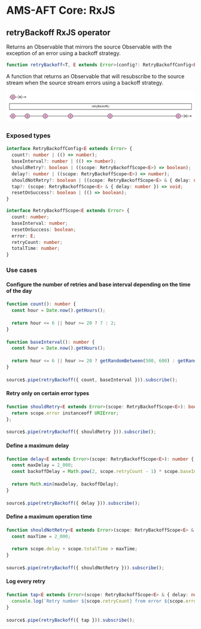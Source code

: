 # AMS-AFT Core: RxJS

## retryBackoff RxJS operator

Returns an Observable that mirrors the source Observable with the exception of an error using a backoff strategy.

```ts
function retryBackoff<T, E extends Error>(config?: RetryBackoffConfig<E>): MonoTypeOperatorFunction<T>;
```

A function that returns an Observable that will resubscribe to the source stream when the source stream errors using a backoff strategy.

![retryBackoff marble diagram](./retry-backoff.png)

### Exposed types

```ts
interface RetryBackoffConfig<E extends Error> {
  count?: number | (() => number);
  baseInterval?: number | (() => number);
  shouldRetry?: boolean | ((scope: RetryBackoffScope<E>) => boolean);
  delay?: number | ((scope: RetryBackoffScope<E>) => number);
  shouldNotRetry?: boolean | ((scope: RetryBackoffScope<E> & { delay: number }) => boolean);
  tap?: (scope: RetryBackoffScope<E> & { delay: number }) => void;
  resetOnSuccess?: boolean | (() => boolean);
}
```

```ts
interface RetryBackoffScope<E extends Error> {
  count: number;
  baseInterval: number;
  resetOnSuccess: boolean;
  error: E;
  retryCount: number;
  totalTime: number;
}
```

### Use cases

#### Configure the number of retries and base interval depending on the time of the day

```ts
function count(): number {
  const hour = Date.now().getHours();

  return hour <= 6 || hour >= 20 ? 7 : 2;
}

function baseInterval(): number {
  const hour = Date.now().getHours();

  return hour <= 6 || hour >= 20 ? getRandomBetween(500, 600) : getRandomBetween(200, 300);
}

source$.pipe(retryBackoff({ count, baseInterval })).subscribe();
```

#### Retry only on certain error types

```ts
function shouldRetry<E extends Error>(scope: RetryBackoffScope<E>): boolean {
  return scope.error instanceoff URIError;
};

source$.pipe(retryBackoff({ shouldRetry })).subscribe();
```

#### Define a maximum delay

```ts
function delay<E extends Error>(scope: RetryBackoffScope<E>): number {
  const maxDelay = 2_000;
  const backoffDelay = Math.pow(2, scope.retryCount - 1) * scope.baseInterval;

  return Math.min(maxDelay, backoffDelay);
}

source$.pipe(retryBackoff({ delay })).subscribe();
```

#### Define a maximum operation time

```ts
function shouldNotRetry<E extends Error>(scope: RetryBackoffScope<E> & { delay: number }): boolean {
  const maxTime = 2_000;

  return scope.delay + scope.totalTime > maxTime;
}

source$.pipe(retryBackoff({ shouldNotRetry })).subscribe();
```

#### Log every retry

```ts
function tap<E extends Error>(scope: RetryBackoffScope<E> & { delay: number }) {
  console.log(`Retry number ${scope.retryCount} from error ${scope.error.name}`, scope);
}

source$.pipe(retryBackoff({ tap })).subscribe();
```
